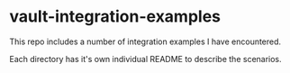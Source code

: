 # vault-integration-examples

This repo includes a number of integration examples I have encountered.

Each directory has it's own individual README to describe the scenarios.
